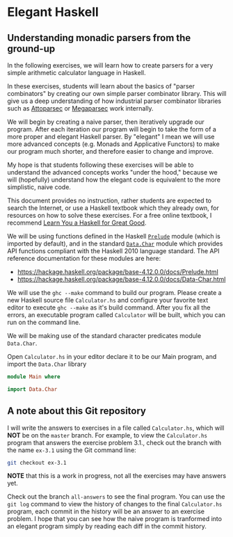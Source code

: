 # Elegant Haskell
## Understanding monadic parsers from the ground-up
In the following exercises, we will learn how to create parsers for a
very simple arithmetic calculator language in Haskell.

In these exercises, students will learn about the basics of "parser
combinators" by creating our own simple parser combinator
library. This will give us a deep understanding of how industrial
parser combinator libraries such as [Attoparsec](
https://hackage.haskell.org/package/attoparsec ) or [Megaparsec](
https://hackage.haskell.org/package/megaparsec ) work internally.

We will begin by creating a naive parser, then iteratively upgrade our
program. After each iteration our program will begin to take the form
of a more proper and elegant Haskell parser. By "elegant" I mean we
will use more advanced concepts (e.g. Monads and Applicative Functors)
to make our program much shorter, and therefore easier to change and
improve.

My hope is that students following these exercises will be able to
understand the advanced concepts works "under the hood," because we
will (hopefully) understand how the elegant code is equivalent to the
more simplistic, naive code.

This document provides no instruction, rather students are expected to
search the Internet, or use a Haskell textbook which they already own,
for resources on how to solve these exercises. For a free online
textbook, I recommend [Learn You a Haskell for Great Good](
http://learnyouahaskell.com/ ).

We will be using functions defined in the Haskell [`Prelude`](
https://hackage.haskell.org/package/base-4.12.0.0/docs/Prelude.html )
module (which is imported by default), and in the standard
[`Data.Char`](
https://hackage.haskell.org/package/base-4.12.0.0/docs/Data-Char.html
) module which provides API functions compliant with the Haskell 2010
language standard. The API reference documentation for these modules
are here:

* https://hackage.haskell.org/package/base-4.12.0.0/docs/Prelude.html
* https://hackage.haskell.org/package/base-4.12.0.0/docs/Data-Char.html

We will use the `ghc --make` command to build our program. Please
create a new Haskell source file `Calculator.hs` and configure your
favorite text editor to execute `ghc --make` as it's build
command. After you fix all the errors, an executable program called
`Calculator` will be built, which you can run on the command line.

We will be making use of the standard character predicates module
`Data.Char`.

Open `Calculator.hs` in your editor declare it to be our Main program,
and import the `Data.Char` library

``` haskell
module Main where

import Data.Char
```

## A note about this Git repository
I will write the answers to exercises in a file called
`Calculator.hs`, which will **NOT** be on the `master` branch. For
example, to view the `Calculator.hs` program that answers the exercise
problem 3.1., check out the branch with the name `ex-3.1` using the
Git command line:

``` sh
git checkout ex-3.1
```

**NOTE** that this is a work in progress, not all the exercises may
have answers yet.

Check out the branch `all-answers` to see the final program. You can
use the `git log` command to view the history of changes to the final
`Calculator.hs` program, each commit in the history will be an answer
to an exercise problem. I hope that you can see how the naive program
is tranformed into an elegant program simply by reading each diff in
the commit history.
